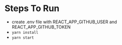 # Steps To Run 

- create .env file with REACT_APP_GITHUB_USER and REACT_APP_GITHUB_TOKEN
- `yarn install`
- `yarn start`
